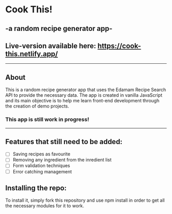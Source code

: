 # Cook This!
## -a random recipe generator app-

## Live-version available here: https://cook-this.netlify.app/
---
## About
This is a random recipe generator app that uses the Edamam Recipe Search API to provide the necessary data. The app is created in vanilla JavaScript and its main objective is to help me learn front-end development through the creation of demo projects.
### This app is still work in progress!
---
## Features that still need to be added:
- [ ] Saving recipes as favourite
- [ ] Removing any ingredient from the inredient list
- [ ] Form validation techniques
- [ ] Error catching management

## Installing the repo:
To install it, simply fork this repository and use npm install in order to get all the necessary modules for it to work.